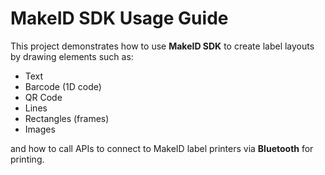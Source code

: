 # MakeID SDK Usage Guide

This project demonstrates how to use **MakeID SDK** to create label layouts by drawing elements such as:

- Text  
- Barcode (1D code)  
- QR Code  
- Lines  
- Rectangles (frames)  
- Images  

and how to call APIs to connect to MakeID label printers via **Bluetooth** for printing.

